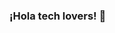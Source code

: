 ### ¡Hola tech lovers! 👋

<!--

👨‍💻 Actualmente estoy buscando trabajo en posiciones de frontend o full stack developer.

Tengo conocimientos en html, css, javascript, git, react js, redux, node js, express y mongodb.

Ah, como un pequeño plus tengo conocimientos básicos en php y java.

Soy una persona que le gusta ayudar a los demás, y mis fuertes habilidades blandas son la comunicación,
trabajo en equipo, y aprender lo que me proponga.

¿ Y tenes o tuviste experiencia? 🤔😃

- Si, he trabajado como frontend developer en veinte por 2 meses
 (plataforma web de intercambio de criptomonedas)
El proyecto se pudo desarrollar con tecnologías del frontend (html,css,javascript,react) y con 
tecnologías del backend (node,express y mongodb).



Hablemos de hobbies:

- El bajo es un instrumento de los tesoros, y estoy deseando aprender a tocar la guitarra.
- Soy amante del fútbol ⚽ 







-->

